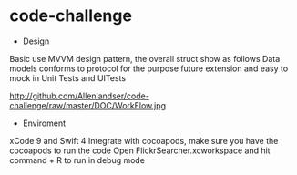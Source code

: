 # code-challenge

-  Design

Basic use MVVM design pattern, the overall struct show as follows
Data models conforms to protocol for the purpose future extension and easy to mock in Unit Tests and UITests

http://github.com/Allenlandser/code-challenge/raw/master/DOC/WorkFlow.jpg

- Enviroment

xCode 9 and Swift 4
Integrate with cocoapods, make sure you have the cocoapods to run the code
Open FlickrSearcher.xcworkspace and hit command + R to run in debug mode
